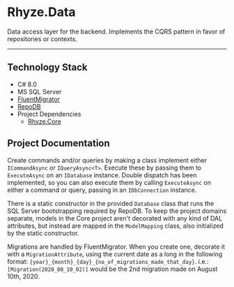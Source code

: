 # Rhyze.Data

Data access layer for the backend. Implements the CQRS pattern in favor of repositories or contexts.

-------

## Technology Stack
* C# 8.0
* MS SQL Server
* [FluentMigrator](https://fluentmigrator.github.io/)
* [RepoDB](https://repodb.net/)
* Project Dependencies
  * [Rhyze.Core](../Rhyze.Core/README.md)

## Project Documentation

Create commands and/or queries by making a class implement either `ICommandAsync` or `IQueryAsync<T>`. Execute these by passing them to `ExecuteAsync` on an `IDatabase` instance. Double dispatch has been implemented, so you can also execute them by calling `ExecuteAsync` on either a command or query, passing in an `IDbConnection` instance.

There is a static constructor in the provided `Database` class that runs the SQL Server bootstrapping required by RepoDB. To keep the project domains separate, models in the Core project aren't decorated with any kind of DAL attributes, but instead are mapped in the `ModelMapping` class, also initialized by the static constructor.

Migrations are handled by FluentMigrator. When you create one, decorate it with a `MigrationAttribute`, using the current date as a long in the following format:
`{year}_{month}_{day}_{no_of_migrations_made_that_day}`. i.e.: `[Migration(2020_08_10_02)]` would be the 2nd migration made on August 10th, 2020.